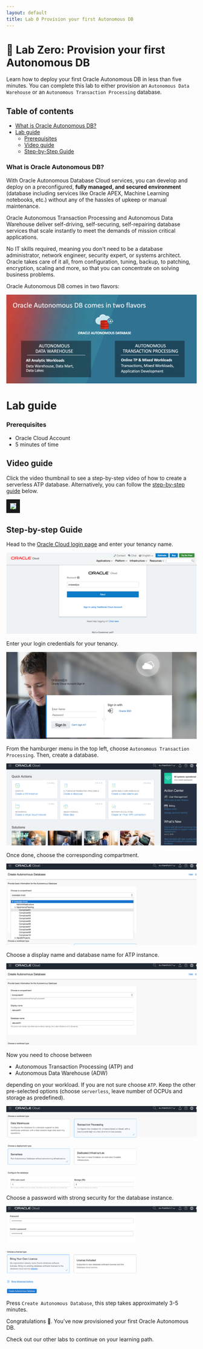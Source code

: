 ```yaml
---
layout: default
title: Lab 0 Provision your first Autonomous DB
---
```


# 🚀 Lab Zero: Provision your first Autonomous DB

Learn how to deploy your first Oracle Autonomous DB in less than five minutes. You can complete this lab to either provision an `Autonomous Data Warehouse` or an `Autonomous Transaction Processing` database.

## Table of contents

* [What is Oracle Autonomous DB?](#what-is-oracle-autonomous-db)
* [Lab guide](#lab-guide)
   * [Prerequisites](#prerequisites)
   * [Video guide](#video-guide)
   * [Step-by-Step Guide](#step-by-step-guide)

### What is Oracle Autonomous DB?

With Oracle Autonomous Database Cloud services, you can develop and deploy on a preconfigured, **fully managed, and secured  environment** (database including services like Oracle APEX, Machine Learning notebooks, etc.) without any of the hassles of upkeep or manual maintenance.

Oracle Autonomous Transaction Processing and Autonomous Data Warehouse deliver self-driving, self-securing, self-repairing database services that scale instantly to meet the demands of mission critical applications.

No IT skills required, meaning you don't need to be a database administrator, network engineer, security expert, or systems architect. Oracle takes care of it all, from configuration, tuning, backup, to patching, encryption, scaling and more, so that you can concentrate on solving business problems.

Oracle Autonomous DB comes in two flavors:

![Oracle Autonomous DB comes in two flavors](images/autonomous-db.png)

# Lab guide

### Prerequisites

- Oracle Cloud Account
- 5 minutes of time

## Video guide

Click the video thumbnail to see a step-by-step video of how to create a serverless ATP database. Alternatively, you can follow the [step-by-step guide](#step-by-step-guide) below.

<a href="https://www.youtube.com/watch?feature=player_embedded&v=a38S_NY8WNk
" target="_blank"><img src="https://img.youtube.com/vi/a38S_NY8WNk/0.jpg" 
 border="10" /></a>

## Step-by-step Guide

Head to the [Oracle Cloud login page](https://cloud.oracle.com/en_US/sign-in) and enter your tenancy name.

![Image1](images/image1.png)

Enter your login credentials for your tenancy.

![Image2](images/image2.png)

From the hamburger menu in the top left, choose `Autonomous Transaction Processing`. Then, create a database.

![Image3](images/image3.png)

Once done, choose the corresponding compartment.

![Image4](images/image4.png)

Choose a display name and database name for ATP instance.

![Image5](images/image5.png)

Now you need to choose between

- Autonomous Transaction Processing (ATP) and
- Autonomous Data Warehouse (ADW)

depending on your workload. If you are not sure choose `ATP`. Keep the other pre-selected options (choose `serverless`, leave number of OCPUs and storage as predefined).

![Image6](images/image6.png)

Choose a password with strong security for the database instance.

![Image7](images/image7.png)

Press `Create Autonomous Database`, this step takes approximately 3-5 minutes. 

Congratulations 🎉. You've now provisioned your first Oracle Autonomous DB. 

Check out our other labs to continue on your learning path.